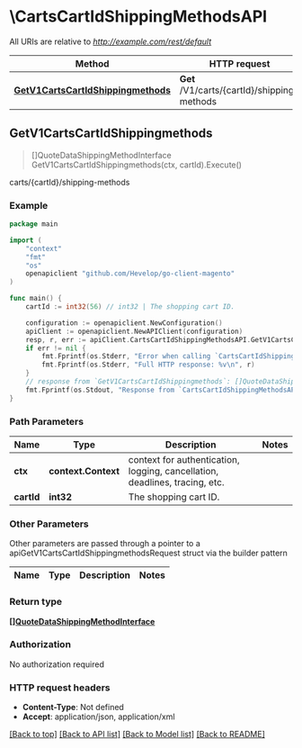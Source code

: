 # \CartsCartIdShippingMethodsAPI

All URIs are relative to *http://example.com/rest/default*

Method | HTTP request | Description
------------- | ------------- | -------------
[**GetV1CartsCartIdShippingmethods**](CartsCartIdShippingMethodsAPI.md#GetV1CartsCartIdShippingmethods) | **Get** /V1/carts/{cartId}/shipping-methods | carts/{cartId}/shipping-methods



## GetV1CartsCartIdShippingmethods

> []QuoteDataShippingMethodInterface GetV1CartsCartIdShippingmethods(ctx, cartId).Execute()

carts/{cartId}/shipping-methods



### Example

```go
package main

import (
	"context"
	"fmt"
	"os"
	openapiclient "github.com/Hevelop/go-client-magento"
)

func main() {
	cartId := int32(56) // int32 | The shopping cart ID.

	configuration := openapiclient.NewConfiguration()
	apiClient := openapiclient.NewAPIClient(configuration)
	resp, r, err := apiClient.CartsCartIdShippingMethodsAPI.GetV1CartsCartIdShippingmethods(context.Background(), cartId).Execute()
	if err != nil {
		fmt.Fprintf(os.Stderr, "Error when calling `CartsCartIdShippingMethodsAPI.GetV1CartsCartIdShippingmethods``: %v\n", err)
		fmt.Fprintf(os.Stderr, "Full HTTP response: %v\n", r)
	}
	// response from `GetV1CartsCartIdShippingmethods`: []QuoteDataShippingMethodInterface
	fmt.Fprintf(os.Stdout, "Response from `CartsCartIdShippingMethodsAPI.GetV1CartsCartIdShippingmethods`: %v\n", resp)
}
```

### Path Parameters


Name | Type | Description  | Notes
------------- | ------------- | ------------- | -------------
**ctx** | **context.Context** | context for authentication, logging, cancellation, deadlines, tracing, etc.
**cartId** | **int32** | The shopping cart ID. | 

### Other Parameters

Other parameters are passed through a pointer to a apiGetV1CartsCartIdShippingmethodsRequest struct via the builder pattern


Name | Type | Description  | Notes
------------- | ------------- | ------------- | -------------


### Return type

[**[]QuoteDataShippingMethodInterface**](QuoteDataShippingMethodInterface.md)

### Authorization

No authorization required

### HTTP request headers

- **Content-Type**: Not defined
- **Accept**: application/json, application/xml

[[Back to top]](#) [[Back to API list]](../README.md#documentation-for-api-endpoints)
[[Back to Model list]](../README.md#documentation-for-models)
[[Back to README]](../README.md)

